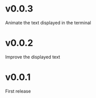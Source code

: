 # v0.0.3
Animate the text displayed in the terminal 

# v0.0.2

Improve the displayed text

# v0.0.1

First release